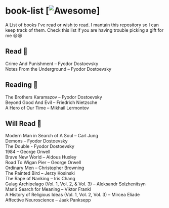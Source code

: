 # book-list [![Awesome](https://cdn.rawgit.com/sindresorhus/awesome/d7305f38d29fed78fa85652e3a63e154dd8e8829/media/badge.svg)]
A List of books I've read or wish to read. I mantain this repository so I can keep track of them. Check this list if you are having trouble picking a gift for me :laughing::laughing:

## Read :green_book:

Crime And Punishment – Fyodor Dostoevsky </br>
Notes From the Underground – Fyodor Dostoevsky </br>

## Reading :blue_book:

The Brothers Karamazov – Fyodor Dostoevsky </br>
Beyond Good And Evil – Friedrich Nietzsche </br>
A Hero of Our Time – Mikhail Lermontov </br>

## Will Read :orange_book:

Modern Man in Search of A Soul – Carl Jung </br>
Demons – Fyodor Dostoevsky </br>
The Double - Fyodor Dostoevsky </br>
1984 – George Orwell </br>
Brave New World – Aldous Huxley </br>
Road To Wigan Pier – George Orwell </br>
Ordinary Men – Christopher Browning </br>
The Painted Bird – Jerzy Kosinski </br>
The Rape of Nanking – Iris Chang </br>
Gulag Archipelago (Vol. 1, Vol. 2, & Vol. 3) – Aleksandr Solzhenitsyn </br>
Man’s Search for Meaning – Viktor Frankl </br>
A History of Religious Ideas (Vol. 1, Vol. 2, Vol. 3) – Mircea Eliade </br>
Affective Neuroscience – Jaak Panksepp </br>
